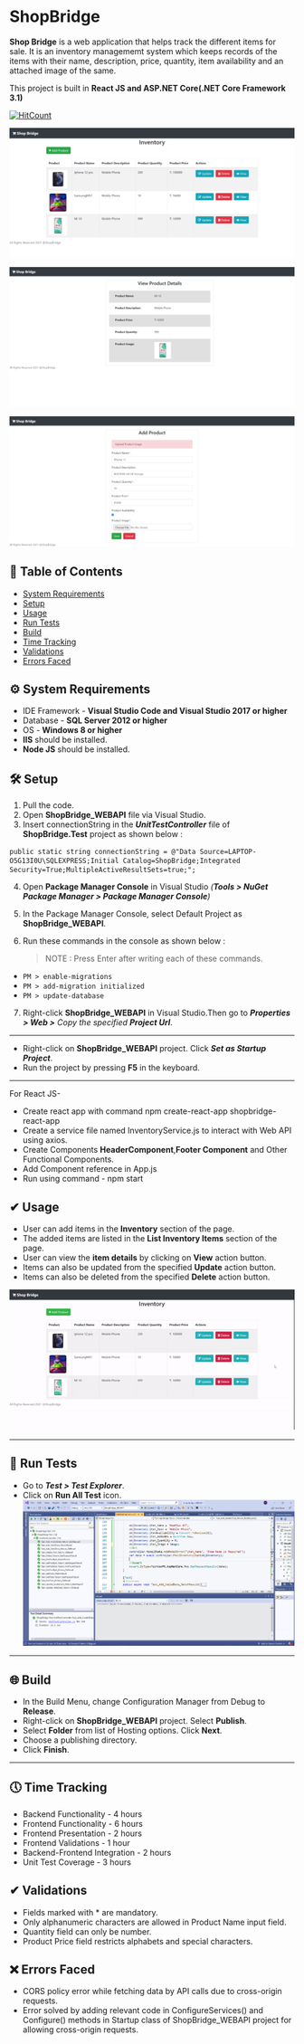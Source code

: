 # ShopBridge

**Shop Bridge** is a web application that helps track the different items for sale. It is an inventory managememt system which keeps records of the items with their name, description, price, quantity, item availability and an attached image of the same.

This project is built in **React JS and ASP.NET Core(.NET Core Framework 3.1)**

[![HitCount](http://hits.dwyl.com/roshnidahake13/ShopBridge.svg)](http://hits.dwyl.com/roshnidahake13/ShopBridge)

[![Shop Bridge Image](https://github.com/roshnidahake13/ShopBridge/blob/main/ImagesAndVideos/ListInventory.png)]()

[![Shop Bridge Image](https://github.com/roshnidahake13/ShopBridge/blob/main/ImagesAndVideos/ViewProduct.png)]()

[![Shop Bridge Image](https://github.com/roshnidahake13/ShopBridge/blob/main/ImagesAndVideos/AddUpdateProduct.png)]()

## 📒 Table of Contents 

- [System Requirements](#-system-requirements)
- [Setup](#-setup)
- [Usage](#-usage)
- [Run Tests](#-run-tests)
- [Build](#-build)
- [Time Tracking](#-time-tracking)
- [Validations](#-validations)
- [Errors Faced](#-errors-faced)


## ⚙ System Requirements

* IDE Framework - **Visual Studio Code and Visual Studio 2017 or higher**
* Database - **SQL Server 2012 or higher**
* OS - **Windows 8 or higher**
* **IIS** should be installed.
* **Node JS** should be installed.

## 🛠 Setup

1. Pull the code.
2. Open **ShopBridge_WEBAPI** file via Visual Studio.
3. Insert connectionString in the _**UnitTestController**_ file of **ShopBridge.Test** project as shown below :
```
public static string connectionString = @"Data Source=LAPTOP-O5G13I0U\SQLEXPRESS;Initial Catalog=ShopBridge;Integrated Security=True;MultipleActiveResultSets=true;";
```
4. Open **Package Manager Console** in Visual Studio _(**Tools > NuGet Package Manager > Package Manager Console**)_
5. In the Package Manager Console, select Default Project as **ShopBridge_WEBAPI**.
6. Run these commands in the console as shown below :

    > NOTE : Press Enter after writing each of these commands.
    
* `PM > enable-migrations `
* `PM > add-migration initialized`
* `PM > update-database`

7. Right-click **ShopBridge_WEBAPI** in Visual Studio.Then go to _**Properties > Web >** Copy the specified **Project Url**_.
---

* Right-click on **ShopBridge_WEBAPI** project. Click _**Set as Startup Project**_.
* Run the project by pressing **F5** in the keyboard.
---
For React JS-

* Create react app with command npm create-react-app shopbridge-react-app
* Create a service file named InventoryService.js to interact with Web API using axios.
* Create Components **HeaderComponent**,**Footer Component** and Other Functional Components.
* Add Component reference in App.js
* Run using command - npm start


## ✔ Usage

* User can add items in the **Inventory** section of the page.
* The added items are listed in the **List Inventory Items** section of the page.
* User can view the **item details** by clicking on **View** action button.
* Items can also be updated from the specified **Update** action button.
* Items can also be deleted from the specified **Delete** action button.

![Recordit GIF](https://github.com/roshnidahake13/ShopBridge/blob/main/ImagesAndVideos/ezgif.com-gif-maker.gif)

---
## 🧪 Run Tests

* Go to _**Test > Test Explorer**_.
* Click on **Run All Test** icon.
[![Shop Bridge Image](https://github.com/roshnidahake13/ShopBridge/blob/main/ImagesAndVideos/UnitTest.PNG)]()
---
## 🌐 Build

* In the Build Menu, change Configuration Manager from Debug to **Release**.
* Right-click on **ShopBridge_WEBAPI** project. Select **Publish**.
* Select **Folder** from list of Hosting options. Click **Next**.
* Choose a publishing directory. 
* Click **Finish**.
---
## 🕔 Time Tracking

* Backend Functionality - 4 hours
* Frontend Functionality - 6 hours
* Frontend Presentation - 2 hours
* Frontend Validations - 1 hour
* Backend-Frontend Integration - 2 hours
* Unit Test Coverage - 3 hours


## ✔ Validations

* Fields marked with * are mandatory.
* Only alphanumeric characters are allowed in Product Name input field. 
* Quantity field can only be number.
* Product Price field restricts alphabets and special characters.

## ❌ Errors Faced
* CORS policy error while fetching data by API calls due to cross-origin requests.
* Error solved by adding relevant code in ConfigureServices() and Configure() methods in Startup class of ShopBridge_WEBAPI project for allowing cross-origin requests. 

